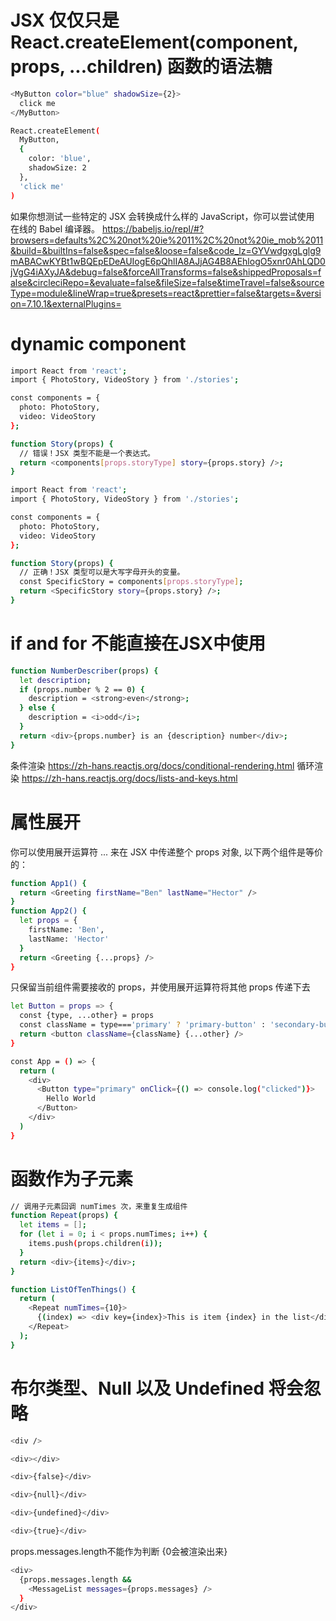 # JSX 仅仅只是 React.createElement(component, props, ...children) 函数的语法糖
```bash
<MyButton color="blue" shadowSize={2}>
  click me
</MyButton>
```
```bash
React.createElement(
  MyButton,
  {
    color: 'blue',
    shadowSize: 2
  },
  'click me'
)
```

如果你想测试一些特定的 JSX 会转换成什么样的 JavaScript，你可以尝试使用 在线的 Babel 编译器。
https://babeljs.io/repl/#?browsers=defaults%2C%20not%20ie%2011%2C%20not%20ie_mob%2011&build=&builtIns=false&spec=false&loose=false&code_lz=GYVwdgxgLglg9mABACwKYBt1wBQEpEDeAUIogE6pQhlIA8AJjAG4B8AEhlogO5xnr0AhLQD0jVgG4iAXyJA&debug=false&forceAllTransforms=false&shippedProposals=false&circleciRepo=&evaluate=false&fileSize=false&timeTravel=false&sourceType=module&lineWrap=true&presets=react&prettier=false&targets=&version=7.10.1&externalPlugins=

# dynamic component
```bash
import React from 'react';
import { PhotoStory, VideoStory } from './stories';

const components = {
  photo: PhotoStory,
  video: VideoStory
};

function Story(props) {
  // 错误！JSX 类型不能是一个表达式。
  return <components[props.storyType] story={props.story} />;
}
```

```bash
import React from 'react';
import { PhotoStory, VideoStory } from './stories';

const components = {
  photo: PhotoStory,
  video: VideoStory
};

function Story(props) {
  // 正确！JSX 类型可以是大写字母开头的变量。
  const SpecificStory = components[props.storyType];
  return <SpecificStory story={props.story} />;
}
```

# if and for 不能直接在JSX中使用
```bash
function NumberDescriber(props) {
  let description;
  if (props.number % 2 == 0) {
    description = <strong>even</strong>;
  } else {
    description = <i>odd</i>;
  }
  return <div>{props.number} is an {description} number</div>;
}
```
条件渲染
https://zh-hans.reactjs.org/docs/conditional-rendering.html
循环渲染
https://zh-hans.reactjs.org/docs/lists-and-keys.html

# 属性展开
你可以使用展开运算符 ... 来在 JSX 中传递整个 props 对象, 以下两个组件是等价的：

```bash
function App1() {
  return <Greeting firstName="Ben" lastName="Hector" />
}
function App2() {
  let props = {
    firstName: 'Ben',
    lastName: 'Hector'
  }
  return <Greeting {...props} />
}
```

只保留当前组件需要接收的 props，并使用展开运算符将其他 props 传递下去
```bash
let Button = props => {
  const {type, ...other} = props
  const className = type==='primary' ? 'primary-button' : 'secondary-button'
  return <button className={className} {...other} />
}

const App = () => {
  return (
    <div>
      <Button type="primary" onClick={() => console.log("clicked")}>
        Hello World
      </Button>
    </div>
  )
}
```

# 函数作为子元素
```bash
// 调用子元素回调 numTimes 次，来重复生成组件
function Repeat(props) {
  let items = [];
  for (let i = 0; i < props.numTimes; i++) {
    items.push(props.children(i));
  }
  return <div>{items}</div>;
}

function ListOfTenThings() {
  return (
    <Repeat numTimes={10}>
      {(index) => <div key={index}>This is item {index} in the list</div>}
    </Repeat>
  );
}
```

# 布尔类型、Null 以及 Undefined 将会忽略
```bash
<div />

<div></div>

<div>{false}</div>

<div>{null}</div>

<div>{undefined}</div>

<div>{true}</div>
```

props.messages.length不能作为判断 {0会被渲染出来}
```bash
<div>
  {props.messages.length &&
    <MessageList messages={props.messages} />
  }
</div>
```

